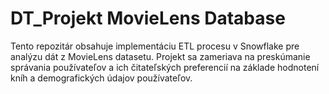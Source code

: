 # DT_Projekt MovieLens Database
Tento repozitár obsahuje implementáciu ETL procesu v Snowflake pre analýzu dát z MovieLens datasetu. Projekt sa zameriava na preskúmanie správania používateľov a ich čitateľských preferencií na základe hodnotení kníh a demografických údajov používateľov.
